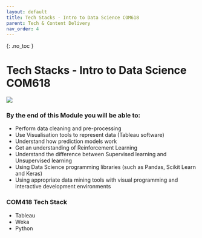 ```yaml
---
layout: default
title: Tech Stacks - Intro to Data Science COM618
parent: Tech & Content Delivery
nav_order: 4
---
```


{: .no_toc }

# Tech Stacks - Intro to Data Science COM618

![](../images/COM618_LearningJourney.png)

### By the end of this Module you will be able to:

* Perform data cleaning and pre-processing
* Use Visualisation tools to represent data (Tableau software)
* Understand how prediction models work
* Get an understanding of Reinforcement Learning 
* Understand the difference between Supervised learning and Unsupervised learning 
* Using Data Science programming libraries (such as Pandas, Scikit Learn and Keras)
* Using appropriate data mining tools with visual programming and interactive development environments

### COM418 Tech Stack

* Tableau
* Weka
* Python